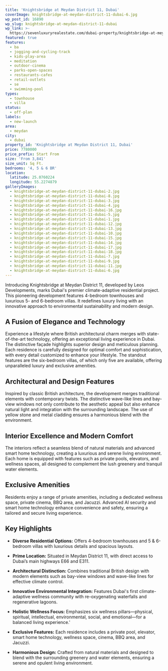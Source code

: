 ```yaml
---
title: 'Knightsbridge at Meydan District 11, Dubai'
coverImage: knightsbridge-at-meydan-district-11-dubai-6.jpg
wp_post_id: 16890
wp_slug: knightsbridge-at-meydan-district-11-dubai
wp_link: >-
  https://sevenluxuryrealestate.com/dubai-property/knightsbridge-at-meydan-district-11-dubai/
featured: true
features:
  - ba
  - jogging-and-cycling-track
  - kids-play-area
  - meditation
  - outdoor-cinema
  - parks-open-spaces
  - restaurants-cafes
  - retail-outlets
  - se
  - swimming-pool
types:
  - townhouse
  - villa
status:
  - off-plan
labels:
  - new-launch
area:
  - meydan
city:
  - dubai
property_id: 'Knightsbridge at Meydan District 11, Dubai'
price: 7780000
price_prefix: Start From
size: 'From 3,841'
size_unit: Sq Ft.
bedrooms: '4, 5 & 6 BR'
location:
  latitude: 25.0760224
  longitude: 55.2274879
galleryImages:
  - knightsbridge-at-meydan-district-11-dubai-2.jpg
  - knightsbridge-at-meydan-district-11-dubai-8.jpg
  - knightsbridge-at-meydan-district-11-dubai-3.jpg
  - knightsbridge-at-meydan-district-11-dubai-4.jpg
  - knightsbridge-at-meydan-district-11-dubai-16.jpg
  - knightsbridge-at-meydan-district-11-dubai-5.jpg
  - knightsbridge-at-meydan-district-11-dubai-1.jpg
  - knightsbridge-at-meydan-district-11-dubai-12.jpg
  - knightsbridge-at-meydan-district-11-dubai-13.jpg
  - knightsbridge-at-meydan-district-11-dubai-10.jpg
  - knightsbridge-at-meydan-district-11-dubai-15.jpg
  - knightsbridge-at-meydan-district-11-dubai-14.jpg
  - knightsbridge-at-meydan-district-11-dubai-17.jpg
  - knightsbridge-at-meydan-district-11-dubai-18.jpg
  - knightsbridge-at-meydan-district-11-dubai-7.jpg
  - knightsbridge-at-meydan-district-11-dubai-9.jpg
  - knightsbridge-at-meydan-district-11-dubai-11.jpg
  - knightsbridge-at-meydan-district-11-dubai-6.jpg
---
```


Introducing Knightsbridge at Meydan District 11, developed by Leos Developments, marks Dubai's premier climate-adaptive residential project. This pioneering development features 4-bedroom townhouses and luxurious 5- and 6-bedroom villas. It redefines luxury living with an innovative approach to environmental sustainability and modern design.

## **A Fusion of Elegance and Technology**

Experience a lifestyle where British architectural charm merges with state-of-the-art technology, offering an exceptional living experience in Dubai. The distinctive façade highlights superior design and meticulous planning. Each residence is carefully designed for optimal comfort and sophistication, with every detail customized to enhance your lifestyle. The standout features are the six-bedroom villas, of which only five are available, offering unparalleled luxury and exclusive amenities.

## **Architectural and Design Features**

Inspired by classic British architecture, the development merges traditional elements with contemporary twists. The distinctive wave-like lines and bay-view windows not only contribute to the aesthetic appeal but also enhance natural light and integration with the surrounding landscape. The use of yellow stone and metal cladding ensures a harmonious blend with the environment.

## **Interior Excellence and Modern Comfort**

The interiors reflect a seamless blend of natural materials and advanced smart home technology, creating a luxurious and serene living environment. Each home is equipped with features such as private pools, elevators, and wellness spaces, all designed to complement the lush greenery and tranquil water elements.

## **Exclusive Amenities**

Residents enjoy a range of private amenities, including a dedicated wellness space, private cinema, BBQ area, and Jacuzzi. Advanced AI security and smart home technology enhance convenience and safety, ensuring a tailored and secure living experience.

## **Key Highlights**

- **Diverse Residential Options:** Offers 4-bedroom townhouses and 5 & 6-bedroom villas with luxurious details and spacious layouts.

- **Prime Location:** Situated in Meydan District 11, with direct access to Dubai’s main highways E66 and E311.

- **Architectural Distinction:** Combines traditional British design with modern elements such as bay-view windows and wave-like lines for effective climate control.

- **Innovative Environmental Integration:** Features Dubai's first climate-adaptive wellness community with re-oxygenating waterfalls and regenerative lagoons.

- **Holistic Wellness Focus:** Emphasizes six wellness pillars—physical, spiritual, intellectual, environmental, social, and emotional—for a balanced living experience.'

- **Exclusive Features:** Each residence includes a private pool, elevator, smart home technology, wellness space, cinema, BBQ area, and Jacuzzi.

- **Harmonious Design:** Crafted from natural materials and designed to blend with the surrounding greenery and water elements, ensuring a serene and opulent living environment.
